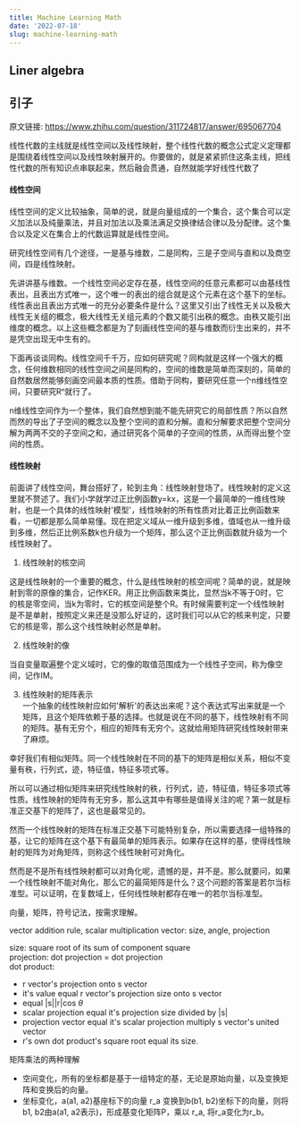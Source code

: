 ```yaml
---
title: Machine Learning Math
date: '2022-07-18'
slug: machine-learning-math
---
```


## Liner algebra

## 引子

原文链接: https://www.zhihu.com/question/311724817/answer/695067704

线性代数的主线就是线性空间以及线性映射，整个线性代数的概念公式定义定理都是围绕着线性空间以及线性映射展开的。你要做的，就是紧紧抓住这条主线，把线性代数的所有知识点串联起来，然后融会贯通，自然就能学好线性代数了

#### 线性空间

线性空间的定义比较抽象，简单的说，就是向量组成的一个集合，这个集合可以定义加法以及纯量乘法，并且对加法以及乘法满足交换律结合律以及分配律。这个集合以及定义在集合上的代数运算就是线性空间。

研究线性空间有几个途径，一是基与维数，二是同构，三是子空间与直和以及商空间，四是线性映射。

先讲讲基与维数。一个线性空间必定存在基，线性空间的任意元素都可以由基线性表出，且表出方式唯一，这个唯一的表出的组合就是这个元素在这个基下的坐标。线性表出且表出方式唯一的充分必要条件是什么？这里又引出了线性无关以及极大线性无关组的概念，极大线性无关组元素的个数又能引出秩的概念。由秩又能引出维度的概念。以上这些概念都是为了刻画线性空间的基与维数而衍生出来的，并不是凭空出现无中生有的。

下面再谈谈同构。线性空间千千万，应如何研究呢？同构就是这样一个强大的概念，任何维数相同的线性空间之间是同构的，空间的维数是简单而深刻的，简单的自然数居然能够刻画空间最本质的性质。借助于同构，要研究任意一个n维线性空间，只要研究Rⁿ就行了。

n维线性空间作为一个整体，我们自然想到能不能先研究它的局部性质？所以自然而然的导出了子空间的概念以及整个空间的直和分解。直和分解要求把整个空间分解为两两不交的子空间之和，通过研究各个简单的子空间的性质，从而得出整个空间的性质。

#### 线性映射

前面讲了线性空间，舞台搭好了，轮到主角：线性映射登场了。线性映射的定义这里就不赘述了。我们小学就学过正比例函数y=kx，这是一个最简单的一维线性映射，也是一个具体的线性映射'模型'，线性映射的所有性质对比着正比例函数来看，一切都是那么简单易懂。现在把定义域从一维升级到多维，值域也从一维升级到多维，然后正比例系数k也升级为一个矩阵，那么这个正比例函数就升级为一个线性映射了。

1. 线性映射的核空间 
 
这是线性映射的一个重要的概念，什么是线性映射的核空间呢？简单的说，就是映射到零的原像的集合，记作KER。用正比例函数来类比，显然当k不等于0时，它的核是零空间，当k为零时，它的核空间是整个R。有时候需要判定一个线性映射是不是单射，按照定义来还是没那么好证的，这时我们可以从它的核来判定，只要它的核是零，那么这个线性映射必然是单射。

2. 线性映射的像 

当自变量取遍整个定义域时，它的像的取值范围成为一个线性子空间，称为像空间，记作IM。

3. 线性映射的矩阵表示  
一个抽象的线性映射应如何'解析'的表达出来呢？这个表达式写出来就是一个矩阵，且这个矩阵依赖于基的选择。也就是说在不同的基下，线性映射有不同的矩阵。基有无穷个，相应的矩阵有无穷个。这就给用矩阵研究线性映射带来了麻烦。

幸好我们有相似矩阵。同一个线性映射在不同的基下的矩阵是相似关系，相似不变量有秩，行列式，迹，特征值，特征多项式等。

所以可以通过相似矩阵来研究线性映射的秩，行列式，迹，特征值，特征多项式等性质。线性映射的矩阵有无穷多，那么这其中有哪些是值得关注的呢？第一就是标准正交基下的矩阵了，这也是最常见的。

然而一个线性映射的矩阵在标准正交基下可能特别复杂，所以需要选择一组特殊的基，让它的矩阵在这个基下有最简单的矩阵表示。如果存在这样的基，使得线性映射的矩阵为对角矩阵，则称这个线性映射可对角化。

然而是不是所有线性映射都可以对角化呢，遗憾的是，并不是。那么就要问，如果一个线性映射不能对角化，那么它的最简矩阵是什么？这个问题的答案是若尔当标准型。可以证明，在复数域上，任何线性映射都存在唯一的若尔当标准型。


向量，矩阵，符号记法，按需求理解。

vector addition rule, scalar multiplication
vector: size, angle, projection

size: square root of its sum of  component square  
projection: dot projection = dot projection  
dot product: 
- r vector's projection onto s vector 
- it's value equal r vector's projection size onto s vector
- equal |s||r|cos $\theta$ 
- scalar projection equal it's projection size divided by |s|
- projection vector equal it's scalar projection multiply s vector's united vector
- r's own dot product's square root equal its size.


矩阵乘法的两种理解
- 空间变化，所有的坐标都是基于一组特定的基，无论是原始向量，以及变换矩阵和变换后的向量。
- 坐标变化，a(a1, a2)基座标下的向量 r_a 变换到b(b1, b2)坐标下的向量，则将b1, b2由a(a1, a2表示)，形成基变化矩阵P，乘以 r_a, 将r_a变化为r_b。


